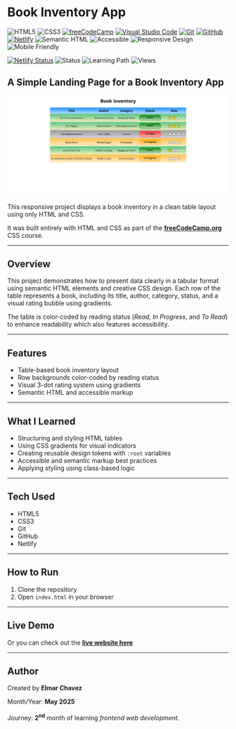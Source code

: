 # Book Inventory App

![HTML5](https://img.shields.io/badge/HTML5-E34F26?style=for-the-badge&logo=html5&logoColor=white)
![CSS3](https://img.shields.io/badge/CSS3-1572B6?style=for-the-badge&logo=css3&logoColor=white)
[![freeCodeCamp](https://img.shields.io/badge/freeCodeCamp-27273D?style=for-the-badge&logo=freecodecamp&logoColor=white)](https://www.freecodecamp.org/)
[![Visual Studio Code](https://img.shields.io/badge/VS%20Code-007ACC?style=for-the-badge&logo=visual-studio-code&logoColor=white)](https://code.visualstudio.com/)
[![Git](https://img.shields.io/badge/Git-F05032?style=for-the-badge&logo=git&logoColor=white)](https://git-scm.com/)
[![GitHub](https://img.shields.io/badge/GitHub-181717?style=for-the-badge&logo=github&logoColor=white)](https://github.com/)
[![Netlify](https://img.shields.io/badge/Netlify-00C7B7?style=for-the-badge&logo=netlify&logoColor=white)](https://www.netlify.com/)
![Semantic HTML](https://img.shields.io/badge/Semantic%20HTML-ff9800?style=for-the-badge)
![Accessible](https://img.shields.io/badge/Accessibility-A11Y-0052cc?style=for-the-badge)
![Responsive Design](https://img.shields.io/badge/Responsive%20Design-2196F3?style=for-the-badge&logo=responsive&logoColor=white)
![Mobile Friendly](https://img.shields.io/badge/Mobile%20Friendly-✅-brightgreen?style=for-the-badge)

[![Netlify Status](https://api.netlify.com/api/v1/badges/f9ea0e57-1b40-4f23-a0d5-86c5eea65d97/deploy-status)](https://book-inventory-app-fcc-jiro.netlify.app/)
![Status](https://img.shields.io/badge/status-complete-brightgreen)
![Learning Path](https://img.shields.io/badge/learning%20path-month%202-blue)
![Views](https://visitor-badge.laobi.icu/badge?page_id=CodingWithJiro.freecodecamp-css-book-inventory-app&left_text=repo%20views)

## A Simple Landing Page for a Book Inventory App

![Screenshot of the project](./screenshot.png)

This responsive project displays a book inventory in a clean table layout using only HTML and CSS.

It was built entirely with HTML and CSS as part of the **[freeCodeCamp.org](https://www.freecodecamp.org/learn/full-stack-developer/)** CSS course.

---

## Overview

This project demonstrates how to present data clearly in a tabular format using semantic HTML elements and creative CSS design. Each row of the table represents a book, including its title, author, category, status, and a visual rating bubble using gradients.

The table is color-coded by reading status (_Read_, _In Progress_, and _To Read_) to enhance readability which also features accessibility.

---

## Features

- Table-based book inventory layout
- Row backgrounds color-coded by reading status
- Visual 3-dot rating system using gradients
- Semantic HTML and accessible markup

---

## What I Learned

- Structuring and styling HTML tables
- Using CSS gradients for visual indicators
- Creating reusable design tokens with `:root` variables
- Accessible and semantic markup best practices
- Applying styling using class-based logic

---

## Tech Used

- HTML5
- CSS3
- Git
- GitHub
- Netlify

---

## How to Run

1. Clone the repository
2. Open `index.html` in your browser

---

## Live Demo

Or you can check out the **[live website here](https://book-inventory-app-fcc-jiro.netlify.app/)**

---

## Author

Created by **Elmar Chavez**

Month/Year: **May 2025**

Journey: **2<sup>nd<sup>** month of learning _frontend web development_.
